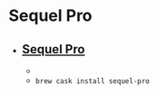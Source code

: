# Sequel Pro
- [Sequel Pro](https://www.sequelpro.com/)
  -   
  - 
  - `brew cask install sequel-pro`
